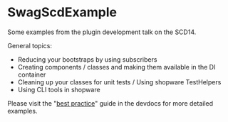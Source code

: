 # SwagScdExample

Some examples from the plugin development talk on the SCD14.

General topics:

 * Reducing your bootstraps by using subscribers
 * Creating components / classes and making them available in the DI container
 * Cleaning up your classes for unit tests / Using shopware TestHelpers
 * Using CLI tools in shopware

Please visit the "[best practice](https://developers.shopware.com/blog/2015/11/11/best-practices-of-shopware-plugin-development/)" guide in the devdocs for more detailed examples.
